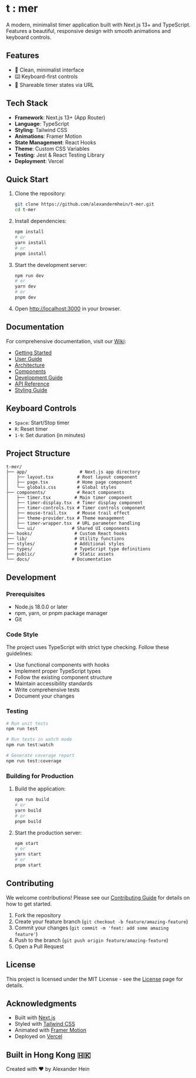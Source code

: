 # t : mer

A modern, minimalist timer application built with Next.js 13+ and TypeScript. Features a beautiful, responsive design with smooth animations and keyboard controls.

## Features

- 🎯 Clean, minimalist interface
- ⌨️ Keyboard-first controls
- 🔗 Shareable timer states via URL

## Tech Stack

- **Framework**: Next.js 13+ (App Router)
- **Language**: TypeScript
- **Styling**: Tailwind CSS
- **Animations**: Framer Motion
- **State Management**: React Hooks
- **Theme**: Custom CSS Variables
- **Testing**: Jest & React Testing Library
- **Deployment**: Vercel

## Quick Start

1. Clone the repository:
   ```bash
   git clone https://github.com/alexandermhein/t-mer.git
   cd t-mer
   ```

2. Install dependencies:
   ```bash
   npm install
   # or
   yarn install
   # or
   pnpm install
   ```

3. Start the development server:
   ```bash
   npm run dev
   # or
   yarn dev
   # or
   pnpm dev
   ```

4. Open [http://localhost:3000](http://localhost:3000) in your browser.

## Documentation

For comprehensive documentation, visit our [Wiki](https://github.com/alexandermhein/t-mer/wiki):

- [Getting Started](https://github.com/alexandermhein/t-mer/wiki/Getting-Started)
- [User Guide](https://github.com/alexandermhein/t-mer/wiki/User-Guide)
- [Architecture](https://github.com/alexandermhein/t-mer/wiki/Architecture)
- [Components](https://github.com/alexandermhein/t-mer/wiki/Components)
- [Development Guide](https://github.com/alexandermhein/t-mer/wiki/Development-Guide)
- [API Reference](https://github.com/alexandermhein/t-mer/wiki/API-Reference)
- [Styling Guide](https://github.com/alexandermhein/t-mer/wiki/Styling-Guide)

## Keyboard Controls

- `Space`: Start/Stop timer
- `R`: Reset timer
- `1-9`: Set duration (in minutes)

## Project Structure

```
t-mer/
├── app/                    # Next.js app directory
│   ├── layout.tsx         # Root layout component
│   ├── page.tsx           # Home page component
│   └── globals.css        # Global styles
├── components/            # React components
│   ├── timer.tsx         # Main timer component
│   ├── timer-display.tsx  # Timer display component
│   ├── timer-controls.tsx # Timer controls component
│   ├── mouse-trail.tsx    # Mouse trail effect
│   ├── theme-provider.tsx # Theme management
│   ├── timer-wrapper.tsx  # URL parameter handling
│   └── ui/              # Shared UI components
├── hooks/                # Custom React hooks
├── lib/                  # Utility functions
├── styles/               # Additional styles
├── types/                # TypeScript type definitions
├── public/               # Static assets
└── docs/                # Documentation
```

## Development

### Prerequisites

- Node.js 18.0.0 or later
- npm, yarn, or pnpm package manager
- Git

### Code Style

The project uses TypeScript with strict type checking. Follow these guidelines:

- Use functional components with hooks
- Implement proper TypeScript types
- Follow the existing component structure
- Maintain accessibility standards
- Write comprehensive tests
- Document your changes

### Testing

```bash
# Run unit tests
npm run test

# Run tests in watch mode
npm run test:watch

# Generate coverage report
npm run test:coverage
```

### Building for Production

1. Build the application:
   ```bash
   npm run build
   # or
   yarn build
   # or
   pnpm build
   ```

2. Start the production server:
   ```bash
   npm start
   # or
   yarn start
   # or
   pnpm start
   ```

## Contributing

We welcome contributions! Please see our [Contributing Guide](https://github.com/alexandermhein/t-mer/wiki/Contributing) for details on how to get started.

1. Fork the repository
2. Create your feature branch (`git checkout -b feature/amazing-feature`)
3. Commit your changes (`git commit -m 'feat: add some amazing feature'`)
4. Push to the branch (`git push origin feature/amazing-feature`)
5. Open a Pull Request

## License

This project is licensed under the MIT License - see the [License](https://github.com/alexandermhein/t-mer/wiki/License) page for details.

## Acknowledgments

- Built with [Next.js](https://nextjs.org/)
- Styled with [Tailwind CSS](https://tailwindcss.com/)
- Animated with [Framer Motion](https://www.framer.com/motion/)
- Deployed on [Vercel](https://vercel.com)

## Built in Hong Kong 🇭🇰

Created with ❤️ by Alexander Hein 